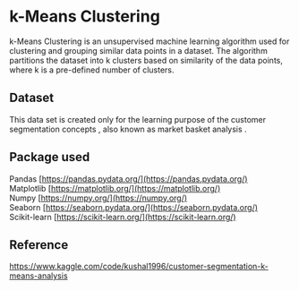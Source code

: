 #   k-Means Clustering

k-Means Clustering is an unsupervised machine learning algorithm used for clustering and grouping similar data points in a dataset. The algorithm partitions the dataset into k clusters based on similarity of the data points, where k is a pre-defined number of clusters.


## Dataset
This data set is created only for the learning purpose of the customer segmentation concepts , also known as market basket analysis .



## Package used
Pandas [https://pandas.pydata.org/](https://pandas.pydata.org/)  
Matplotlib [https://matplotlib.org/](https://matplotlib.org/)  
Numpy [https://numpy.org/](https://numpy.org/)  
Seaborn [https://seaborn.pydata.org/](https://seaborn.pydata.org/)  
Scikit-learn [https://scikit-learn.org/](https://scikit-learn.org/)

## Reference
https://www.kaggle.com/code/kushal1996/customer-segmentation-k-means-analysis

